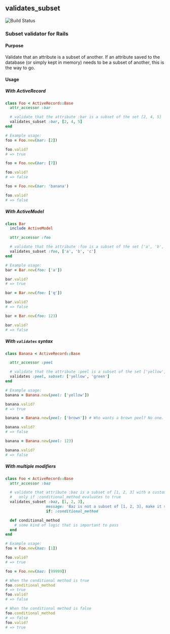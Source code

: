 ## validates_subset

![Build Status](https://travis-ci.org/yez/validates_subset.svg?branch=master)

### Subset validator for Rails

#### Purpose

Validate that an attribute is a subset of another. If an attribute saved to the database (or simply kept in memory) needs to be a subset of another, this is the way to go.

#### Usage

##### With ActiveRecord

```ruby
class Foo < ActiveRecord::Base
  attr_accessor :bar

  # validate that the attribute :bar is a subset of the set [2, 4, 5]
  validates_subset :bar, [2, 4, 5]
end

# Example usage:
foo = Foo.new(bar: [2])

foo.valid?
# => true

foo = Foo.new(bar: [7])

foo.valid?
# => false

foo = Foo.new(bar: 'banana')

foo.valid?
# => false
```

##### With ActiveModel

```ruby
class Bar
  include ActiveModel

  attr_accessor :foo

  # validate that the attribute :foo is a subset of the set ['a', 'b', 'c']
  validates_subset :foo, ['a', 'b', 'c']
end

# Example usage:
bar = Bar.new(foo: ['a'])

bar.valid?
# => true

bar = Bar.new(foo: ['q'])

bar.valid?
# => false

bar = Bar.new(foo: 123)

bar.valid?
# => false
```

##### With `validates` syntax

```ruby
class Banana < ActiveRecord::Base

  attr_accessor :peel

  # validate that the attribute :peel is a subset of the set ['yellow', 'green']
  validates :peel, subset: ['yellow', 'green']
end

# Example usage:
banana = Banana.new(peel: ['yellow'])

banana.valid?
# => true

banana = Banana.new(peel: ['brown']) # Who wants a brown peel? No one.

banana.valid?
# => false

banana = Banana.new(peel: 123)

banana.valid?
# => false
```

##### With multiple modifiers

```ruby
class Foo < ActiveRecord::Base
  attr_accessor :baz

  # validate that attribute :baz is a subset of [1, 2, 3] with a custom error message
  #   only if :conditional_method evaluates to true
  validates_subset :baz, [1, 2, 3],
                  message: 'Baz is not a subset of [1, 2, 3], make it so!',
                  if: :conditional_method

  def conditional_method
    # some kind of logic that is important to pass
  end
end

# Example usage:
foo = Foo.new(baz: [1])

foo.valid?
# => true

foo = Foo.new(baz: [99999])

# When the conditional method is true
foo.conditional_method
# => true
foo.valid?
# => false

# When the conditional method is false
foo.conditional_method
# => false
foo.valid?
# => true
```
